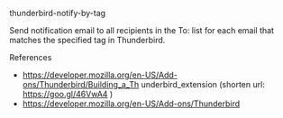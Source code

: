 thunderbird-notify-by-tag

Send notification email to all recipients in the To: list for each
email that matches the specified tag in Thunderbird.

References

- https://developer.mozilla.org/en-US/Add-ons/Thunderbird/Building_a_Th
  underbird_extension (shorten url: https://goo.gl/46VwA4 )
- https://developer.mozilla.org/en-US/Add-ons/Thunderbird
